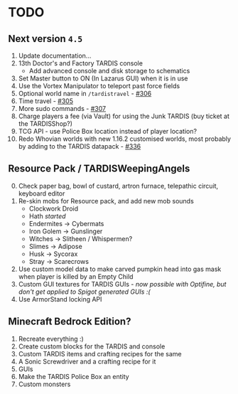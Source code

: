 # TODO

## Next version `4.5`
1. Update documentation...
2. 13th Doctor's and Factory TARDIS console
   * Add advanced console and disk storage to schematics
3. Set Master button to ON (In Lazarus GUI) when it is in use
4. Use the Vortex Manipulator to teleport past force fields
5. Optional world name in `/tardistravel` - [#306](https://github.com/eccentricdevotion/TARDIS/issues/306)
6. Time travel - [#305](https://github.com/eccentricdevotion/TARDIS/issues/305)
7. More sudo commands - [#307](https://github.com/eccentricdevotion/TARDIS/issues/307)
8. Charge players a fee (via Vault) for using the Junk TARDIS (buy ticket at the TARDISShop?)
9. TCG API - use Police Box location instead of player location?
10. Redo Whovian worlds with new 1.16.2 customised worlds, most probably by adding to the TARDIS datapack - [#336](https://github.com/eccentricdevotion/TARDIS/issues/336)

## Resource Pack / TARDISWeepingAngels
0. Check paper bag, bowl of custard, artron furnace, telepathic circuit, keyboard editor
1. Re-skin mobs for Resource pack, and add new mob sounds
   * Clockwork Droid
   * Hath _started_
   * Endermites -> Cybermats
   * Iron Golem -> Gunslinger
   * Witches -> Slitheen / Whispermen?
   * Slimes -> Adipose
   * Husk -> Sycorax
   * Stray -> Scarecrows
2. Use custom model data to make carved pumpkin head into gas mask when player is killed by an Empty Child
3. Custom GUI textures for TARDIS GUIs - _now possible with Optifine, but don't get applied to Spigot generated GUIs :(_
4. Use ArmorStand locking API

## Minecraft Bedrock Edition?
1. Recreate everything :)
2. Create custom blocks for the TARDIS and console
3. Custom TARDIS items and crafting recipes for the same
4. A Sonic Screwdriver and a crafting recipe for it
5. GUIs
6. Make the TARDIS Police Box an entity
7. Custom monsters
